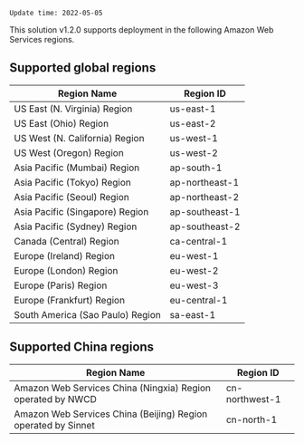 `Update time: 2022-05-05`

This solution v1.2.0 supports deployment in the following Amazon Web Services regions.

## Supported global regions

| Region Name | Region ID |
|----------|-------|
| US East (N. Virginia) Region | us-east-1
| US East (Ohio) Region | us-east-2
| US West (N. California) Region | us-west-1
| US West (Oregon) Region | us-west-2
| Asia Pacific (Mumbai) Region | ap-south-1
| Asia Pacific (Tokyo) Region | ap-northeast-1
| Asia Pacific (Seoul) Region | ap-northeast-2
| Asia Pacific (Singapore) Region | ap-southeast-1
| Asia Pacific (Sydney) Region | ap-southeast-2
| Canada (Central) Region | ca-central-1
| Europe (Ireland) Region | eu-west-1
| Europe (London) Region | eu-west-2
| Europe (Paris) Region | eu-west-3
| Europe (Frankfurt) Region | eu-central-1
| South America (Sao Paulo) Region | sa-east-1


## Supported China regions

| Region Name | Region ID |
|----------|-------|
| Amazon Web Services China (Ningxia) Region operated by NWCD | cn-northwest-1
| Amazon Web Services China (Beijing) Region operated by Sinnet | cn-north-1
